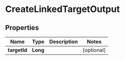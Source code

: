 

# CreateLinkedTargetOutput


## Properties

| Name | Type | Description | Notes |
|------------ | ------------- | ------------- | -------------|
|**targetId** | **Long** |  |  [optional] |



